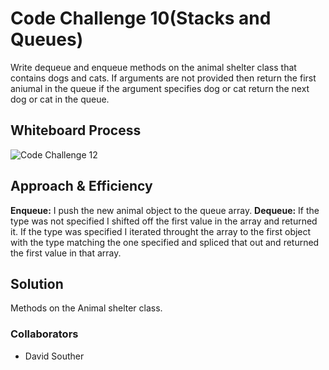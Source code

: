  # Code Challenge 10(Stacks and Queues)
Write dequeue and enqueue methods on the animal shelter class that contains dogs and cats.
If arguments are not provided then return the first aniumal in the queue if the argument specifies dog or cat return the next dog or cat in the queue. 

## Whiteboard Process

![Code Challenge 12](../linked-list/img/cc12.png)


## Approach & Efficiency  

**Enqueue:**
I push the new animal object to the queue array.
**Dequeue:**
If the type was not specified I shifted off the first value in the array and returned it. If the type was specified I iterated throught the array to the first object with the type matching the one specified and spliced that out and returned the first value in that array.  

## Solution

Methods on the Animal shelter class.  

### Collaborators

- David Souther  
